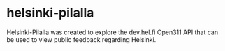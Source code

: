 # helsinki-pilalla
Helsinki-Pilalla was created to explore the dev.hel.fi Open311 API that can be used to view public feedback regarding Helsinki.
